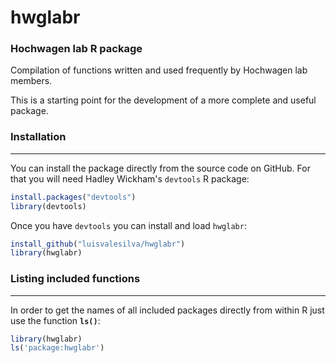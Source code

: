 # hwglabr
### Hochwagen lab R package

Compilation of functions written and used frequently by Hochwagen
lab members.

This is a starting point for the development of a more
complete and useful package.

### Installation
------------

You can install the package directly from the source code on GitHub. For that you will need Hadley Wickham's `devtools` R package:
``` r
install.packages("devtools")
library(devtools)
```

Once you have `devtools` you can install and load `hwglabr`:
``` r
install_github("luisvalesilva/hwglabr")
library(hwglabr)
```

### Listing included functions
--------------------------

In order to get the names of all included packages directly from within R just use the function **`ls()`**:

``` r
library(hwglabr)
ls('package:hwglabr')
```

